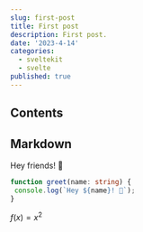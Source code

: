 ```yaml
---
slug: first-post
title: First post
description: First post.
date: '2023-4-14'
categories:
  - sveltekit
  - svelte
published: true
---
```



## Contents

## Markdown

Hey friends! 👋

```ts
function greet(name: string) {
 console.log(`Hey ${name}! 👋`);
}
```

$f(x) = x^2$
